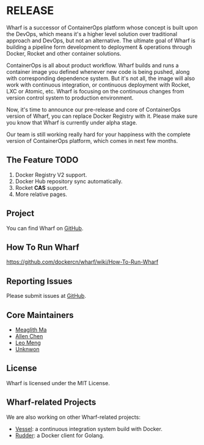 # RELEASE

Wharf is a successor of ContainerOps platform whose concept is built upon the DevOps, which means it's a higher level solution over traditional approach and DevOps, but not an alternative. The ultimate goal of Wharf is building a pipeline form development to deployment & operations through Docker, Rocket and other container solutions.

ContainerOps is all about product workflow. Wharf builds and runs a container image you defined whenever new code is being pushed, along with corresponding dependence system. But it's not all, the image will also work with continuous integration, or continuous deployment with Rocket, LXC or Atomic, etc. Wharf is focusing on the continuous changes from version control system to production environment.

Now, it's time to announce our pre-release and core of ContainerOps version of Wharf, you can replace Docker Registry with it. Please make sure you know that Wharf is currently under alpha stage.

Our team is still working really hard for your happiness with the complete version of ContainerOps platform, which comes in next few months.

## The Feature TODO

1. Docker Registry V2 support.
2. Docker Hub repository sync automatically.
3. Rocket **CAS** support.
4. More relative pages.

## Project

You can find Wharf on [GitHub](https://github.com/dockercn/wharf).

## How To Run Wharf

https://github.com/dockercn/wharf/wiki/How-To-Run-Wharf

## Reporting Issues

Please submit issues at [GitHub](https://github.com/dockercn/wharf/issues).

## Core Maintainers

- [Meaglith Ma](https://twitter.com/genedna)
- [Allen Chen](https://github.com/chliang2030598)
- [Leo Meng](https://github.com/fivestarsky)
- [Unknwon](https://github.com/Unknwon)

## License

Wharf is licensed under the MIT License.

## Wharf-related Projects

We are also working on other Wharf-related projects:

* [Vessel](https://github.com/dockercn/vessel): a continuous integration system build with Docker.
* [Rudder](https://github.com/dockercn/rudder): a Docker client for Golang.
